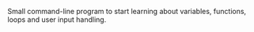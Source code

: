 Small command-line program to start learning about variables, functions, loops and user input handling.
